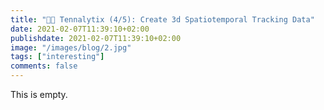 ```yaml
---
title: "🎾🏹 Tennalytix (4/5): Create 3d Spatiotemporal Tracking Data"
date: 2021-02-07T11:39:10+02:00
publishdate: 2021-02-07T11:39:10+02:00
image: "/images/blog/2.jpg"
tags: ["interesting"]
comments: false
---
```

This is empty. 
